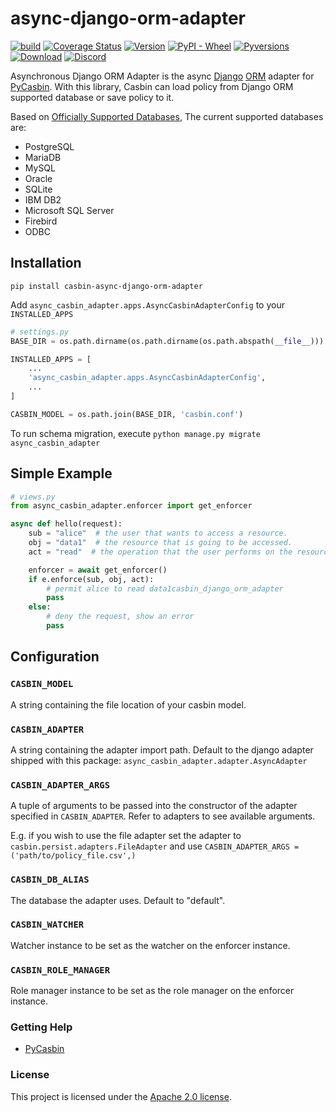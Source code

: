 # async-django-orm-adapter

[![build](https://github.com/officialpycasbin/async-django-orm-adapter/actions/workflows/build.yml/badge.svg)](https://github.com/officialpycasbin/async-django-orm-adapter/actions/workflows/build.yml)
[![Coverage Status](https://coveralls.io/repos/github/officialpycasbin/async-django-orm-adapter/badge.svg)](https://coveralls.io/github/officialpycasbin/async-django-orm-adapter)
[![Version](https://img.shields.io/pypi/v/casbin-async-django-orm-adapter.svg)](https://pypi.org/project/casbin-async-django-orm-adapter/)
[![PyPI - Wheel](https://img.shields.io/pypi/wheel/casbin-async-django-orm-adapter.svg)](https://pypi.org/project/casbin-async-django-orm-adapter/)
[![Pyversions](https://img.shields.io/pypi/pyversions/casbin-async-django-orm-adapter.svg)](https://pypi.org/project/casbin-async-django-orm-adapter/)
[![Download](https://static.pepy.tech/badge/casbin-async-django-orm-adapter)](https://pypi.org/project/casbin-async-django-orm-adapter/)
[![Discord](https://img.shields.io/discord/1022748306096537660?logo=discord&label=discord&color=5865F2)](https://discord.gg/S5UjpzGZjN)

Asynchronous Django ORM Adapter is the async [Django](https://www.djangoproject.com/) [ORM](https://docs.djangoproject.com/en/3.0/ref/databases/) adapter for [PyCasbin](https://github.com/casbin/pycasbin). With this library, Casbin can load policy from Django ORM supported database or save policy to it.

Based on [Officially Supported Databases](https://docs.djangoproject.com/en/3.0/ref/databases/), The current supported databases are:

- PostgreSQL
- MariaDB
- MySQL
- Oracle
- SQLite
- IBM DB2
- Microsoft SQL Server
- Firebird
- ODBC

## Installation

```
pip install casbin-async-django-orm-adapter
```

Add `async_casbin_adapter.apps.AsyncCasbinAdapterConfig` to your `INSTALLED_APPS`

```python
# settings.py
BASE_DIR = os.path.dirname(os.path.dirname(os.path.abspath(__file__)))

INSTALLED_APPS = [
    ...
    'async_casbin_adapter.apps.AsyncCasbinAdapterConfig',
    ...
]

CASBIN_MODEL = os.path.join(BASE_DIR, 'casbin.conf')
```

To run schema migration, execute `python manage.py migrate async_casbin_adapter`

## Simple Example

```python
# views.py
from async_casbin_adapter.enforcer import get_enforcer

async def hello(request):
    sub = "alice"  # the user that wants to access a resource.
    obj = "data1"  # the resource that is going to be accessed.
    act = "read"  # the operation that the user performs on the resource.

    enforcer = await get_enforcer()
    if e.enforce(sub, obj, act):
        # permit alice to read data1casbin_django_orm_adapter
        pass
    else:
        # deny the request, show an error
        pass
```

## Configuration

### `CASBIN_MODEL`
A string containing the file location of your casbin model.

### `CASBIN_ADAPTER`
A string containing the adapter import path. Default to the django adapter shipped with this package: `async_casbin_adapter.adapter.AsyncAdapter`

### `CASBIN_ADAPTER_ARGS`
A tuple of arguments to be passed into the constructor of the adapter specified
in `CASBIN_ADAPTER`. Refer to adapters to see available arguments. 

E.g. if you wish to use the file adapter 
set the adapter to `casbin.persist.adapters.FileAdapter` and use
`CASBIN_ADAPTER_ARGS = ('path/to/policy_file.csv',)`

### `CASBIN_DB_ALIAS`
The database the adapter uses. Default to "default".

### `CASBIN_WATCHER`
Watcher instance to be set as the watcher on the enforcer instance.

### `CASBIN_ROLE_MANAGER`
Role manager instance to be set as the role manager on the enforcer instance.


### Getting Help

- [PyCasbin](https://github.com/casbin/pycasbin)

### License

This project is licensed under the [Apache 2.0 license](LICENSE).

